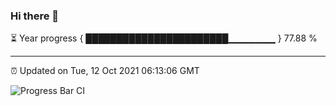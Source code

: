 ### Hi there 👋

⏳ Year progress { ███████████████████████▁▁▁▁▁▁▁ } 77.88 %

---

⏰ Updated on Tue, 12 Oct 2021 06:13:06 GMT

![Progress Bar CI](https://github.com/liununu/liununu/workflows/Progress%20Bar%20CI/badge.svg)
